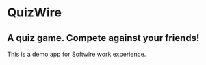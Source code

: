 # QuizWire

## A quiz game. Compete against your friends!

This is a demo app for Softwire work experience.